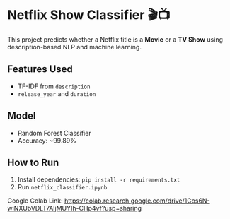 # Netflix Show Classifier 🎬📺
This project predicts whether a Netflix title is a **Movie** or a **TV Show** using description-based NLP and machine learning.
## Features Used
- TF-IDF from `description`
- `release_year` and `duration`
## Model
- Random Forest Classifier
- Accuracy: ~99.89%
## How to Run
1. Install dependencies: `pip install -r requirements.txt`
2. Run `netflix_classifier.ipynb`

Google Colab Link: https://colab.research.google.com/drive/1Cos6N-wiNXUbVDLT7AIjMUYIh-CHp4vf?usp=sharing
